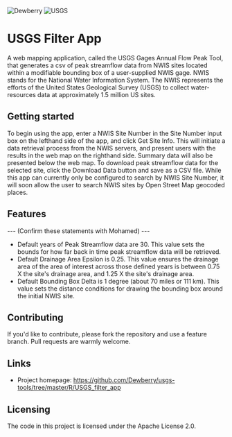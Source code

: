 ![Dewberry](https://static1.squarespace.com/static/591216d0197aeaf88cc00895/5934d5d915cf7dc475a10fff/59762a6f59cc6804bf09a4b6/1500916339088/logo-dewberry.png)
![USGS](https://upload.wikimedia.org/wikipedia/commons/0/08/USGS_logo.png)

# USGS Filter App

A web mapping application, called the USGS Gages Annual Flow Peak Tool, that generates a csv of peak streamflow data from NWIS sites located within a modifiable bounding box of a user-supplied NWIS gage.
NWIS stands for the National Water Information System. The NWIS represents the efforts of the United States Geological Survey (USGS) to collect water-resources data at approximately 1.5 million US sites.

## Getting started
To begin using the app, enter a NWIS Site Number in the Site Number input box on the lefthand side of the app, and click Get Site Info.
This will initiate a data retrieval process from the NWIS servers, and present users with the results in the web map on the righthand side.
Summary data will also be presented below the web map. To download peak streamflow data for the selected site, click the Download Data button and save as a CSV file.
While this app can currently only be configured to search by NWIS Site Number, it will soon allow the user to search NWIS sites by Open Street Map geocoded places.

## Features
--- (Confirm these statements with Mohamed) ---
- Default years of Peak Streamflow data are 30. This value sets the bounds for how far back in time peak streamflow data will be retrieved.
- Default Drainage Area Epsilon is 0.25. This value ensures the drainage area of the area of interest across those defined years is between 0.75 X the site's drainage area, and 1.25 X the site's drainage area.
- Default Bounding Box Delta is 1 degree (about 70 miles or 111 km). This value sets the distance conditions for drawing the bounding box around the initial NWIS site.

## Contributing

If you'd like to contribute, please fork the repository and use a feature
branch. Pull requests are warmly welcome.

## Links

- Project homepage: https://github.com/Dewberry/usgs-tools/tree/master/R/USGS_filter_app

## Licensing

The code in this project is licensed under the Apache License 2.0.
